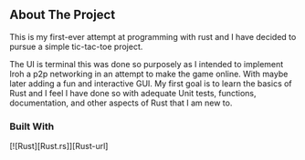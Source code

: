 <!-- ABOUT THE PROJECT -->
## About The Project
This is my first-ever attempt at programming with rust and I have decided to pursue a simple tic-tac-toe project. 

The UI is terminal this was done so purposely as I intended to implement Iroh a p2p networking in an attempt to make the game online. With maybe 
later adding a fun and interactive GUI. My first goal is to learn the basics of Rust and I feel I have done so with adequate Unit tests, functions,
documentation, and other aspects of Rust that I am new to. 

### Built With
[![Rust][Rust.rs]][Rust-url]




